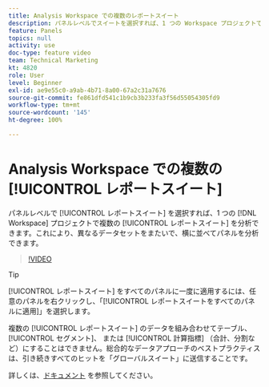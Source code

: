 ```yaml
---
title: Analysis Workspace での複数のレポートスイート
description: パネルレベルでスイートを選択すれば、1 つの Workspace プロジェクトで複数のレポートスイートを分析できます。これにより、異なるデータセットをまたいで、横に並べてパネルを分析できます。
feature: Panels
topics: null
activity: use
doc-type: feature video
team: Technical Marketing
kt: 4820
role: User
level: Beginner
exl-id: ae9e55c0-a9ab-4b71-8a00-67a2c31a7676
source-git-commit: fe861dfd541c1b9cb3b233fa3f56d55054305fd9
workflow-type: tm+mt
source-wordcount: '145'
ht-degree: 100%

---
```


# Analysis Workspace での複数の [!UICONTROL レポートスイート]

パネルレベルで [!UICONTROL レポートスイート] を選択すれば、1 つの [!DNL Workspace] プロジェクトで複数の [!UICONTROL レポートスイート] を分析できます。これにより、異なるデータセットをまたいで、横に並べてパネルを分析できます。

>[!VIDEO](https://video.tv.adobe.com/v/32843/?quality=12)

>[!TIP]
>
> [!UICONTROL レポートスイート] をすべてのパネルに一度に適用するには、任意のパネルを右クリックし、「[!UICONTROL レポートスイートをすべてのパネルに適用]」を選択します。

複数の [!UICONTROL レポートスイート] のデータを組み合わせてテーブル、 [!UICONTROL セグメント]、 または [!UICONTROL 計算指標] （合計、分割など）にすることはできません。総合的なデータアプローチのベストプラクティスは、引き続きすべてのヒットを「グローバルスイート」に送信することです。

詳しくは、[ドキュメント](https://experienceleague.adobe.com/docs/analytics/analyze/analysis-workspace/build-workspace-project/multiple-report-suites.html?lang=ja) を参照してください。
